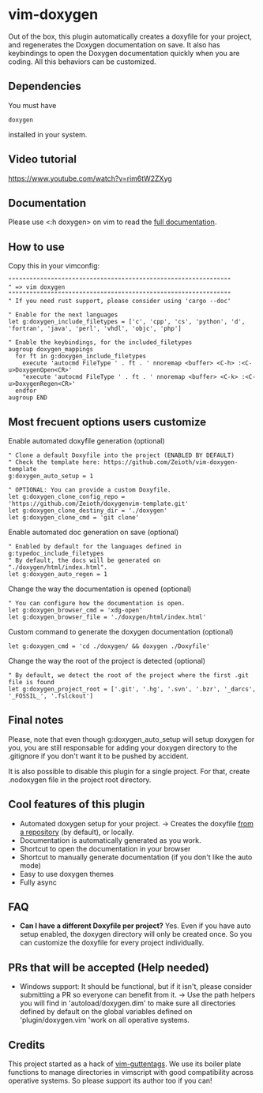 # vim-doxygen
Out of the box, this plugin automatically creates a doxyfile for your project, and regenerates the Doxygen documentation on save. It also has keybindings to open the Doxygen documentation quickly when you are coding. All this behaviors can be customized. 

## Dependencies

You must have 

    doxygen 
    
installed in your system.

## Video tutorial
https://www.youtube.com/watch?v=rim6tW2ZXyg

## Documentation
Please use <:h doxygen> on vim to read the [full documentation](https://github.com/Zeioth/vim-doxygen/blob/main/doc/doxygen.txt).

## How to use

Copy this in your vimconfig:

```
"""""""""""""""""""""""""""""""""""""""""""""""""""""""""""""""
" => vim doxygen
"""""""""""""""""""""""""""""""""""""""""""""""""""""""""""""""
" If you need rust support, please consider using 'cargo --doc'

" Enable for the next languages
let g:doxygen_include_filetypes = ['c', 'cpp', 'cs', 'python', 'd', 'fortran', 'java', 'perl', 'vhdl', 'objc', 'php']

" Enable the keybindings, for the included_filetypes
augroup doxygen_mappings
  for ft in g:doxygen_include_filetypes
    execute 'autocmd FileType ' . ft . ' nnoremap <buffer> <C-h> :<C-u>DoxygenOpen<CR>'
    "execute 'autocmd FileType ' . ft . ' nnoremap <buffer> <C-k> :<C-u>DoxygenRegen<CR>'
  endfor
augroup END
```

## Most frecuent options users customize

Enable automated doxyfile generation (optional)

```
" Clone a default Doxyfile into the project (ENABLED BY DEFAULT)
" Check the template here: https://github.com/Zeioth/vim-doxygen-template
g:doxygen_auto_setup = 1

" OPTIONAL: You can provide a custom Doxyfile.
let g:doxygen_clone_config_repo = 'https://github.com/Zeioth/doxygenvim-template.git'
let g:doxygen_clone_destiny_dir = './doxygen'
let g:doxygen_clone_cmd = 'git clone'
```

Enable automated doc generation on save (optional)
```
" Enabled by default for the languages defined in g:typedoc_include_filetypes
" By default, the docs will be generated on "./doxygen/html/index.html".
let g:doxygen_auto_regen = 1
```

Change the way the documentation is opened (optional)
```
" You can configure how the documentation is open.
let g:doxygen_browser_cmd = 'xdg-open'
let g:doxygen_browser_file = './doxygen/html/index.html'
```

Custom command to generate the doxygen documentation (optional)

```
let g:doxygen_cmd = 'cd ./doxygen/ && doxygen ./Doxyfile'
```

Change the way the root of the project is detected (optional)

```
" By default, we detect the root of the project where the first .git file is found
let g:doxygen_project_root = ['.git', '.hg', '.svn', '.bzr', '_darcs', '_FOSSIL_', '.fslckout']
```

## Final notes

Please, note that even though g:doxygen_auto_setup will setup doxygen for you, you are still responsable for adding your doxygen directory to the .gitignore if you don't want it to be pushed by accident.

It is also possible to disable this plugin for a single project. For that, create .nodoxygen file in the project root directory.

## Cool features of this plugin

* Automated doxygen setup for your project. → Creates the doxyfile [from a repository](https://github.com/Zeioth/vim-doxygen-template) (by default), or locally.
* Documentation is automatically generated as you work.
* Shortcut to open the documentation in your browser
* Shortcut to manually generate documentation (if you don't like the auto mode)
* Easy to use doxygen themes
* Fully async

## FAQ

* **Can I have a different Doxyfile per project?** Yes. Even if you have auto setup enabled, the doxygen directory will only be created once. So you can customize the doxyfile for every project individually.

## PRs that will be accepted (Help needed)

* Windows support: It should be functional, but if it isn't, please consider submitting a PR so everyone can benefit from it. → Use the path helpers you will find in 'autoload/doxygen.dim' to make sure all directories defined by default on the global variables defined on 'plugin/doxygen.vim 'work on all operative systems.

## Credits
This project started as a hack of [vim-guttentags](https://github.com/ludovicchabant/vim-gutentags). We use its boiler plate functions to manage directories in vimscript with good compatibility across operative systems. So please support its author too if you can!
